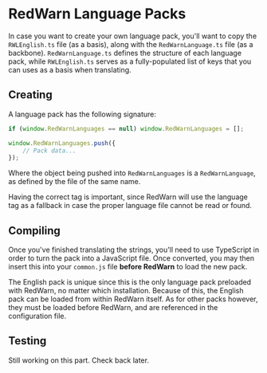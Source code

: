 # RedWarn Language Packs

In case you want to create your own language pack, you'll want to copy the `RWLEnglish.ts` file (as a basis), along with the `RedWarnLanguage.ts` file (as a backbone). `RedWarnLanguage.ts` defines the structure of each language pack, while `RWLEnglish.ts` serves as a fully-populated list of keys that you can uses as a basis when translating.

## Creating

A language pack has the following signature:

```js
if (window.RedWarnLanguages == null) window.RedWarnLanguages = [];

window.RedWarnLanguages.push({
    // Pack data...
});
```

Where the object being pushed into `RedWarnLanguages` is a `RedWarnLanguage`, as defined by the file of the same name.

Having the correct tag is important, since RedWarn will use the language tag as a fallback in case the proper language file cannot be read or found.

## Compiling

Once you've finished translating the strings, you'll need to use TypeScript in order to turn the pack into a JavaScript file. Once converted, you may then insert this into your `common.js` file **before RedWarn** to load the new pack.

The English pack is unique since this is the only language pack preloaded with RedWarn, no matter which installation. Because of this, the English pack can be loaded from within RedWarn itself. As for other packs however, they must be loaded before RedWarn, and are referenced in the configuration file.

## Testing

Still working on this part. Check back later.
